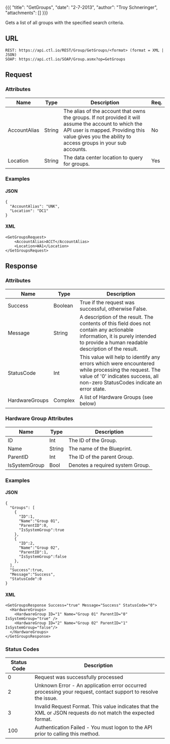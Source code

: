 {{{
  "title": "GetGroups",
  "date": "2-7-2013",
  "author": "Troy Schneringer",
  "attachments": []
}}}

Gets a list of all groups with the specified search criteria.

## URL

    REST: https://api.ctl.io/REST/Group/GetGroups/<format> (format = XML | JSON)
    SOAP: https://api.ctl.io/SOAP/Group.asmx?op=GetGroups

## Request

### Attributes

| Name | Type | Description | Req. |
| --- | --- | --- | --- |
| AccountAlias | String | The alias of the account that owns the groups. If not provided it will assume the account to which the API user is mapped. Providing this value gives you the ability to access groups in your sub accounts. | No |
| Location | String | The data center location to query for groups. | Yes |

### Examples

#### JSON

    {
      "AccountAlias": "UNK",
      "Location": "DC1"
    }

#### XML

    <GetGroupsRequest>
        <AccountAlias>ACCT</AccountAlias>
        <Location>WA1</Location>
    </GetGroupsRequest>

## Response

### Attributes

| Name | Type | Description |
| --- | --- | --- |
| Success | Boolean | True if the request was successful, otherwise False. |
| Message | String | A description of the result. The contents of this field does not contain any actionable information, it is purely intended to provide a human readable description of the result. |
| StatusCode | Int | This value will help to identify any errors which were encountered while processing the request. The value of '0' indicates success, all non-zero StatusCodes indicate an error state. |
| HardwareGroups | Complex | A list of Hardware Groups (see below) |

### Hardware Group Attributes

| Name | Type | Description |
| --- | --- | --- |
| ID | Int | The ID of the Group. |
| Name | String | The name of the Blueprint. |
| ParentID | Int | The ID of the parent Group. |
| IsSystemGroup | Bool | Denotes a required system Group. |

### Examples

#### JSON

    {
      "Groups": [
        {
          "ID":1,
          "Name":"Group 01",
          "ParentID":0,
          "IsSystemGroup":true
        },
        {
          "ID":2,
          "Name":"Group 02",
          "ParentID":1,
          "IsSystemGroup":false
        },
      ],
      "Success":true,
      "Message":"Success",
      "StatusCode":0
    }

#### XML

    <GetGroupsResponse Success="true" Message="Success" StatusCode="0">
      <HardwareGroups>
        <HardwareGroup ID="1" Name="Group 01" ParentID="0" IsSystemGroup="true" />
        <HardwareGroup ID="2" Name="Group 02" ParentID="1" IsSystemGroup="false"/>
      </HardwareGroups>
    </GetGroupsResponse>

### Status Codes

| Status Code | Description |
| --- | --- |
| 0 | Request was successfully processed |
| 2 | Unknown Error - An application error occurred processing your request, contact support to resolve the issue. |
| 3 | Invalid Request Format. This value indicates that the XML or JSON requests do not match the expected format. |
| 100 | Authentication Failed - You must logon to the API prior to calling this method. |
